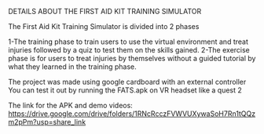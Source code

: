 DETAILS ABOUT THE FIRST AID KIT TRAINING SIMULATOR

The First Aid Kit Training Simulator is divided into 2 phases

1-The training phase to train users to use the virtual environment and treat injuries  followed by a quiz to test them on the skills gained.
2-The exercise phase is for users to treat injuries by themselves without a guided tutorial by what they learned in the training phase.

The project was made using google cardboard with an external controller You can test it out by running the FATS.apk on VR headset like a quest 2

The link for the APK and demo videos: https://drive.google.com/drive/folders/1RNcRcczFVWVUXywaSoH7Rn1tQQzm2pPm?usp=share_link


